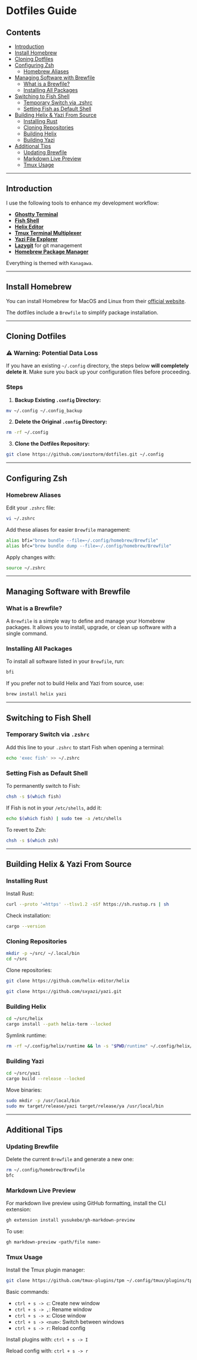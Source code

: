 # Dotfiles Guide

## Contents

- [Introduction](#introduction)
- [Install Homebrew](#install-homebrew)
- [Cloning Dotfiles](#cloning-dotfiles)
- [Configuring Zsh](#configuring-zsh)
  - [Homebrew Aliases](#homebrew-aliases)
- [Managing Software with Brewfile](#managing-software-with-brewfile)
  - [What is a Brewfile?](#what-is-a-brewfile)
  - [Installing All Packages](#installing-all-packages)
- [Switching to Fish Shell](#switching-to-fish-shell)
  - [Temporary Switch via .zshrc](#temporary-switch-via-zshrc)
  - [Setting Fish as Default Shell](#setting-fish-as-default-shell)
- [Building Helix & Yazi From Source](#building-helix-and-yazi-from-source)
  - [Installing Rust](#installing-rust)
  - [Cloning Repositories](#cloning-repositories)
  - [Building Helix](#building-helix)
  - [Building Yazi](#building-yazi)
- [Additional Tips](#additional-tips)
  - [Updating Brewfile](#updating-brewfile)
  - [Markdown Live Preview](#markdown-live-preview)
  - [Tmux Usage](#tmux-usage)

---

## Introduction

I use the following tools to enhance my development workflow:

- **[Ghostty Terminal](https://github.com/ghostty/ghostty)**
- **[Fish Shell](https://github.com/fish-shell/fish-shell)**
- **[Helix Editor](https://github.com/helix-editor/helix)**
- **[Tmux Terminal Multiplexer](https://github.com/tmux/tmux)**
- **[Yazi File Explorer](https://github.com/sxyazi/yazi)**
- **[Lazygit](https://github.com/jesseduffield/lazygit)** for git management
- **[Homebrew Package Manager](https://brew.sh/)**

Everything is themed with `Kanagawa`.

---

## Install Homebrew

You can install Homebrew for MacOS and Linux from their [official website](https://brew.sh/).

The dotfiles include a `Brewfile` to simplify package installation.

---

## Cloning Dotfiles

### ⚠️ Warning: Potential Data Loss

If you have an existing `~/.config` directory, the steps below **will completely delete it**. Make sure you back up your configuration files before proceeding.

### Steps

1. **Backup Existing `.config` Directory:**

```bash
mv ~/.config ~/.config_backup
```

2. **Delete the Original `.config` Directory:**

```bash
rm -rf ~/.config
```

3. **Clone the Dotfiles Repository:**

```bash
git clone https://github.com/ionztorm/dotfiles.git ~/.config
```

---

## Configuring Zsh

### Homebrew Aliases

Edit your `.zshrc` file:

```bash
vi ~/.zshrc
```

Add these aliases for easier `Brewfile` management:

```bash
alias bfi="brew bundle --file=~/.config/homebrew/Brewfile"
alias bfc="brew bundle dump --file=~/.config/homebrew/Brewfile"
```

Apply changes with:

```bash
source ~/.zshrc
```

---

## Managing Software with Brewfile

### What is a Brewfile?

A `Brewfile` is a simple way to define and manage your Homebrew packages. It allows you to install, upgrade, or clean up software with a single command.

### Installing All Packages

To install all software listed in your `Brewfile`, run:

```bash
bfi
```

If you prefer not to build Helix and Yazi from source, use:

```bash
brew install helix yazi
```

---

## Switching to Fish Shell

### Temporary Switch via `.zshrc`

Add this line to your `.zshrc` to start Fish when opening a terminal:

```bash
echo 'exec fish' >> ~/.zshrc
```

### Setting Fish as Default Shell

To permanently switch to Fish:

```bash
chsh -s $(which fish)
```

If Fish is not in your `/etc/shells`, add it:

```bash
echo $(which fish) | sudo tee -a /etc/shells
```

To revert to Zsh:

```bash
chsh -s $(which zsh)
```

---

## Building Helix & Yazi From Source

### Installing Rust

Install Rust:

```bash
curl --proto '=https' --tlsv1.2 -sSf https://sh.rustup.rs | sh
```

Check installation:

```bash
cargo --version
```

### Cloning Repositories

```bash
mkdir -p ~/src/ ~/.local/bin
cd ~/src
```

Clone repositories:

```bash
git clone https://github.com/helix-editor/helix

git clone https://github.com/sxyazi/yazi.git
```

### Building Helix

```bash
cd ~/src/helix
cargo install --path helix-term --locked
```

Symlink runtime:

```bash
rm -rf ~/.config/helix/runtime && ln -s "$PWD/runtime" ~/.config/helix/runtime
```

### Building Yazi

```bash
cd ~/src/yazi
cargo build --release --locked
```

Move binaries:

```bash
sudo mkdir -p /usr/local/bin
sudo mv target/release/yazi target/release/ya /usr/local/bin
```

---

## Additional Tips

### Updating Brewfile

Delete the current `Brewfile` and generate a new one:

```bash
rm ~/.config/homebrew/Brewfile
bfc
```

### Markdown Live Preview

For markdown live preview using GitHub formatting, install the CLI extension:

```bash
gh extension install yusukebe/gh-markdown-preview
```

To use:

```bash
gh markdown-preview <path/file name>
```

### Tmux Usage

Install the Tmux plugin manager:

```bash
git clone https://github.com/tmux-plugins/tpm ~/.config/tmux/plugins/tpm
```

Basic commands:

- `ctrl + s -> c`: Create new window
- `ctrl + s -> ,`: Rename window
- `ctrl + s -> x`: Close window
- `ctrl + s -> <num>`: Switch between windows
- `ctrl + s -> r`: Reload config

Install plugins with: `ctrl + s -> I`

Reload config with: `ctrl + s -> r`
